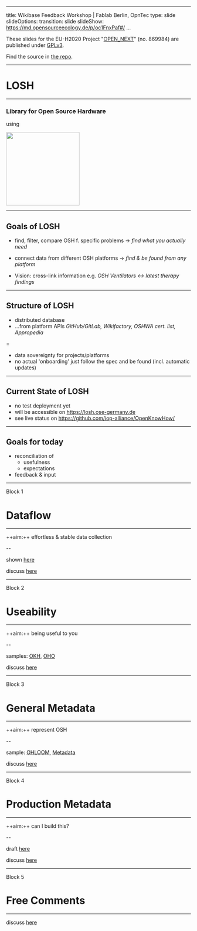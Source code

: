 <!--
SPDX-FileCopyrightText: 2021 Martin Häuer <martin.haeuer@ose-germany.de>
SPDX-FileCopyrightText: 2021 Robin Vobruba <hoijui.quaero@gmail.com>

SPDX-License-Identifier: GPL-3.0-or-later
-->

---
title: Wikibase Feedback Workshop | Fablab Berlin, OpnTec
type: slide
slideOptions:
  transition: slide
slideShow: https://md.opensourceecology.de/p/oc1FnxPaf#/
...

These slides for the EU-H2020 Project "[OPEN_NEXT](https://opennext.eu/)" (no. 869984)
are published under [GPLv3](https://www.gnu.org/licenses/gpl-3.0.en.html).

Find the source in [the repo](
https://github.com/iop-alliance/OpenKnowHow/blob/master/doc/workshops/S-Wikibase-Feedback-Workshop.md).

---

# LOSH
---

### Library for Open Source Hardware

using

<img src="https://upload.wikimedia.org/wikipedia/commons/7/73/Wikibase_logo.svg" style="border: none;background: none;box-shadow:none" height="200">

---

## Goals of LOSH

- <span>find, filter, compare OSH f. specific problems<!-- .element: class="fragment" data-fragment-index="1" --></span>
  <span>→<!-- .element: class="fragment" data-fragment-index="1" --></span> <span>_find what you actually need_<!-- .element: class="fragment" data-fragment-index="1" --></span>
- <span>connect data from different OSH platforms<!-- .element: class="fragment" data-fragment-index="2" --></span>
  <span>→<!-- .element: class="fragment" data-fragment-index="2" --></span> <span>_find & be found from any platform_<!-- .element: class="fragment" data-fragment-index="2" --></span>

- <span>Vision: cross-link information<!-- .element: class="fragment" data-fragment-index="3" --></span>
  <span>e.g.<!-- .element: class="fragment" data-fragment-index="3" --></span> <span>_OSH Ventilators ↔ latest therapy findings_<!-- .element: class="fragment" data-fragment-index="3" --></span>

---

## Structure of LOSH

- <span>distributed database<!-- .element: class="fragment" data-fragment-index="1" --></span>
- <span>…from platform APIs<!-- .element: class="fragment" data-fragment-index="2" --></span>
  <span>_GitHub/GitLab, Wikifactory, OSHWA cert. list, Appropedia_<!-- .element: class="fragment" data-fragment-index="2" --></span>

=

- <span>data sovereignty for projects/platforms<!-- .element: class="fragment" data-fragment-index="3" --></span>
- <span>no actual 'onboarding'<!-- .element: class="fragment" data-fragment-index="4" --></span>
  <span>just follow the spec and be found<!-- .element: class="fragment" data-fragment-index="4" --></span>
  <span>(incl. automatic updates)<!-- .element: class="fragment" data-fragment-index="4" --></span>

---

## Current State of LOSH

- no test deployment yet
- will be accessible on <https://losh.ose-germany.de>
- see live status on <https://github.com/iop-alliance/OpenKnowHow/>

---

## Goals for today

- reconciliation of
  - usefulness
  - expectations
- feedback & input

---

Block 1

# Dataflow
---

++aim:++ effortless & stable data collection

--

shown [here](https://github.com/iop-alliance/OpenKnowHow/#technical-details)

discuss [here](https://github.com/iop-alliance/OpenKnowHow/issues/91)

---

Block 2

# Useability
---

++aim:++ being useful to you

--

samples:
[OKH](https://search.openknowhow.org/),
[OHO](https://oho.wiki/)

discuss [here](https://github.com/iop-alliance/OpenKnowHow/issues/92)

---

Block 3

# General Metadata
---

++aim:++ represent OSH

--

sample:
[OHLOOM](https://gitlab.com/OSEGermany/ohloom),
[Metadata](https://github.com/OPEN-NEXT/LOSH-list/blob/main/manifest_files/manually-created/okh-OHLOOM.toml)

discuss [here](https://github.com/iop-alliance/OpenKnowHow/issues/93)

---

Block 4

# Production Metadata
---

++aim:++ can I build this?

--

draft [here](../requirements/MAKER-INPUT-production-metadata.md)

discuss [here](https://github.com/iop-alliance/OpenKnowHow/issues/94)

---

Block 5

# Free Comments
---

discuss [here](https://github.com/iop-alliance/OpenKnowHow/issues/95)
